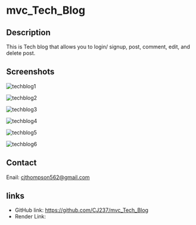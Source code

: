 # mvc_Tech_Blog

## Description

This is Tech blog that allows you to login/ signup, post, comment, edit, and delete post. 

## Screenshots

![techblog1](https://github.com/user-attachments/assets/8d996d46-f489-404e-ab72-2ec62b0f305e)

![techblog2](https://github.com/user-attachments/assets/e878ea43-9652-497d-8344-284015468197)

![techblog3](https://github.com/user-attachments/assets/cdede3bf-78ee-451a-b0d9-5c862b406f1a)

![techblog4](https://github.com/user-attachments/assets/dfbcf5fa-5e3b-4517-906d-11c689fb0300)

![techblog5](https://github.com/user-attachments/assets/736c8ef8-e32d-439b-b517-3efd7cdb10ff)

![techblog6](https://github.com/user-attachments/assets/6c7aa3c3-5ccb-41ee-b193-dd7cc828c625)

## Contact
 Enail: cjthompson562@gmail.com
## links

* GitHub link: https://github.com/CJ237/mvc_Tech_Blog
* Render Link: 
